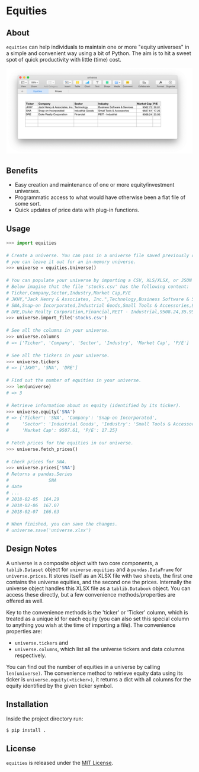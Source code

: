 # Equities

## About

`equities` can help individuals to maintain one or more "equity universes" in
a simple and convenient way using a bit of Python. The aim is to hit a sweet
spot of quick productivity with little (time) cost.

![equities xlsx screenshot](equities_screenshot.png)

## Benefits

* Easy creation and maintenance of one or more equity/investment universes.
* Programmatic access to what would have otherwise been a flat file of
  some sort.
* Quick updates of price data with plug-in functions.

## Usage

```python
>>> import equities

# Create a universe. You can pass in a universe file saved previously or
# you can leave it out for an in-memory universe.
>>> universe = equities.Universe()

# You can populate your universe by importing a CSV, XLS/XLSX, or JSON file.
# Below imagine that the file 'stocks.csv' has the following content:
# Ticker,Company,Sector,Industry,Market Cap,P/E
# JKHY,"Jack Henry & Associates, Inc.",Technology,Business Software & Services,9502.72,38.81
# SNA,Snap-on Incorporated,Industrial Goods,Small Tools & Accessories,9507.61,17.25
# DRE,Duke Realty Corporation,Financial,REIT - Industrial,9508.24,35.95
>>> universe.import_file('stocks.csv')

# See all the columns in your universe.
>>> universe.columns
# => ['Ticker', 'Company', 'Sector', 'Industry', 'Market Cap', 'P/E']

# See all the tickers in your universe.
>>> universe.tickers
# => ['JKHY', 'SNA', 'DRE']

# Find out the number of equities in your universe.
>>> len(universe)
# => 3

# Retrieve information about an equity (identified by its ticker).
>>> universe.equity('SNA')
# => {'Ticker': 'SNA', 'Company': 'Snap-on Incorporated',
#     'Sector': 'Industrial Goods', 'Industry': 'Small Tools & Accessories',
#     'Market Cap': 9507.61, 'P/E': 17.25}

# Fetch prices for the equities in our universe.
>>> universe.fetch_prices()

# Check prices for SNA.
>>> universe.prices['SNA']
# Returns a pandas.Series
#               SNA
# date              
# ...
# 2018-02-05  164.29
# 2018-02-06  167.07
# 2018-02-07  166.63

# When finished, you can save the changes.
# universe.save('universe.xlsx')
```

## Design Notes

A universe is a composite object with two core components, a `tablib.Dataset`
object for `universe.equities` and a `pandas.DataFrame` for `universe.prices`.
It stores itself as an XLSX file with two sheets, the first one contains the
universe equities, and the second one the prices. Internally the universe
object handles this XLSX file as a `tablib.Databook` object. You can access
these directly, but a few convenience methods/properties are offered as well.

Key to the convenience methods is the 'ticker' or 'Ticker' column, which is
treated as a unique id for each equity (you can also set this special
column to anything you wish at the time of importing a file). The convenience
properties are:

  * `universe.tickers` and
  * `universe.columns`, which list all the universe tickers and data columns
  respectively.

You can find out the number of equities in a universe by calling
`len(universe)`. The convenience method to retrieve equity data using
its ticker is `universe.equity(<ticker>)`, it returns a dict with all columns
for the equity identified by the given ticker symbol.

## Installation

Inside the project directory run:

```bash
$ pip install .
```

## License

`equities` is released under the [MIT License](License).